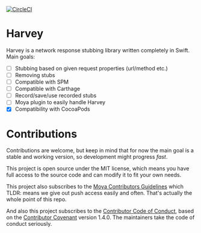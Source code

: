 [![CircleCI](https://circleci.com/gh/Moya/Harvey/tree/master.svg?style=svg)](https://circleci.com/gh/Moya/Harvey/tree/master)

# Harvey 

Harvey is a network response stubbing library written completely in Swift. Main goals:
- [ ] Stubbing based on given request properties (url/method etc.)
- [ ] Removing stubs
- [ ] Compatible with SPM
- [ ] Compatible with Carthage
- [ ] Record/save/use recorded stubs
- [ ] Moya plugin to easily handle Harvey
- [x] Compatibility with CocoaPods

# Contributions
Contributions are welcome, but keep in mind that for now the main goal is a 
stable and working version, so development might progress _fast_.

This project is open source under the MIT license, which means you have 
full access to the source code and can modify it to fit your own needs.

This project also subscribes to the [Moya Contributors Guidelines](https://github.com/Moya/contributors) which TLDR: means we give out push access easily and often. That's actually the whole point of this repo.

And also this project subscribes to the [Contributor Code of Conduct](http://contributor-covenant.org/version/1/4/), based on the [Contributor Covenant](http://contributor-covenant.org) version 1.4.0. The maintainers take the code of conduct seriously. 
